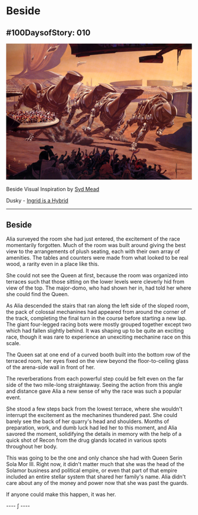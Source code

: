# Beside

## #100DaysofStory: 010

![Beside Visual Inspiration by Syd Mead](beside.jpg)

Beside Visual Inspiration by [Syd Mead](http://sydmead.com/running-of-the-six-drgxx/)

Dusky - [Ingrid is a Hybrid](https://youtu.be/2nusu7fzvHg)

---

## Beside

Alia surveyed the room she had just entered, the excitement of the race momentarily forgotten. Much of the room was built around giving the best view to the arrangements of plush seating, each with their own array of amenities. The tables and counters were made from what looked to be real wood, a rarity even in a place like this.

She could not see the Queen at first, because the room was organized into terraces such that those sitting on the lower levels were cleverly hid from view of the top. The major-domo, who had shown her in, had told her where she could find the Queen.

As Alia descended the stairs that ran along the left side of the sloped room, the pack of colossal mechanines had appeared from around the corner of the track, completing the final turn in the course before starting a new lap. The giant four-legged racing bots were mostly grouped together except two which had fallen slightly behind. It was shaping up to be quite an exciting race, though it was rare to experience an unexciting mechanine race on this scale.

The Queen sat at one end of a curved booth built into the bottom row of the terraced room, her eyes fixed on the view beyond the floor-to-ceiling glass of the arena-side wall in front of her.

The reverberations from each powerful step could be felt even on the far side of the two mile-long straightaway. Seeing the action from this angle and distance gave Alia a new sense of why the race was such a popular event.

She stood a few steps back from the lowest terrace, where she wouldn't interrupt the excitement as the mechanines thundered past. She could barely see the back of her quarry's head and shoulders. Months of preparation, work, and dumb luck had led her to this moment, and Alia savored the moment, solidifying the details in memory with the help of a quick shot of Recon from the drug glands located in various spots throughout her body.

This was going to be the one and only chance she had with Queen Serin Sola Mor III. Right now, it didn't matter much that she was the head of the Solamor business and political empire, or even that part of that empire included an entire stellar system that shared her family's name. Alia didn't care about any of the money and power now that she was past the guards.

If anyone could make this happen, it was her.

---- ∫ ----
